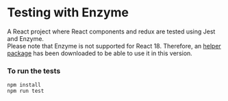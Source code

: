 # Testing with Enzyme

A React project where React components and redux are tested using Jest and Enzyme.<br>
Please note that Enzyme is not supported for React 18. Therefore, an [helper package](https://www.npmjs.com/package/@cfaester/enzyme-adapter-react-18) has been downloaded to be able to use it in this version.

### To run the tests

```
npm install
npm run test
```
